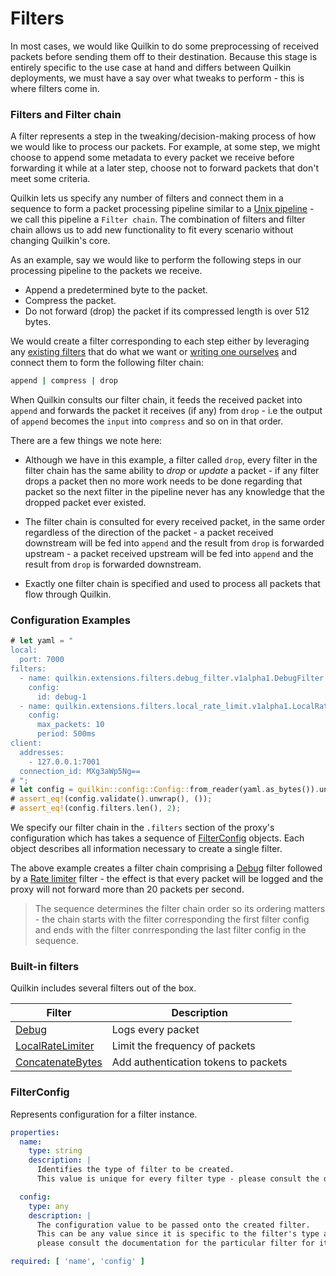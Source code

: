 # Filters

In most cases, we would like Quilkin to do some preprocessing of received packets before sending them off to their destination. Because this stage is entirely specific to the use case at hand and differs between Quilkin deployments, we must have a say over what tweaks to perform - this is where filters come in.

### Filters and Filter chain
A filter represents a step in the tweaking/decision-making process of how we would like to process our packets. For example, at some step, we might choose to append some metadata to every packet we receive before forwarding it while at a later step, choose not to forward packets that don't meet some criteria.

Quilkin lets us specify any number of filters and connect them in a sequence to form a packet processing pipeline similar to a <a href="https://en.wikipedia.org/wiki/Pipeline_(Unix)" target="_blank">Unix pipeline</a> - we call this pipeline a `Filter chain`. The combination of filters and filter chain allows us to add new functionality to fit every scenario without changing Quilkin's core.

As an example, say we would like to perform the following steps in our processing pipeline to the packets we receive.

* Append a predetermined byte to the packet.
* Compress the packet.
* Do not forward (drop) the packet if its compressed length is over 512 bytes.

We would create a filter corresponding to each step either by leveraging any [existing filters](#built-in-filters) that do what we want or [writing one ourselves](#writing-filters) and connect them to form the following filter chain:

```bash
append | compress | drop
```

When Quilkin consults our filter chain, it feeds the received packet into `append` and forwards the packet it receives (if any) from `drop` - i.e the output of `append` becomes the `input` into `compress` and so on in that order.

There are a few things we note here:

* Although we have in this example, a filter called `drop`, every filter in the filter chain has the same ability to *drop* or *update* a packet - if any filter drops a packet then no more work needs to be done regarding that packet so the next filter in the pipeline never has any knowledge that the dropped packet ever existed.

* The filter chain is consulted for every received packet, in the same order regardless of the direction of the packet - a packet received downstream will be fed into `append` and the result from `drop` is forwarded upstream - a packet received upstream will be fed into `append` and the result from `drop` is forwarded downstream.

* Exactly one filter chain is specified and used to process all packets that flow through Quilkin.

### Configuration Examples ###

```rust
# let yaml = "
local:
  port: 7000
filters:
  - name: quilkin.extensions.filters.debug_filter.v1alpha1.DebugFilter
    config:
      id: debug-1
  - name: quilkin.extensions.filters.local_rate_limit.v1alpha1.LocalRateLimit
    config:
      max_packets: 10
      period: 500ms
client:
  addresses:
    - 127.0.0.1:7001
  connection_id: MXg3aWp5Ng==
# ";
# let config = quilkin::config::Config::from_reader(yaml.as_bytes()).unwrap();
# assert_eq!(config.validate().unwrap(), ());
# assert_eq!(config.filters.len(), 2);
```

We specify our filter chain in the `.filters` section of the proxy's configuration which has takes a sequence of [FilterConfig](#filter-config) objects. Each object describes all information necessary to create a single filter.

The above example creates a filter chain comprising a [Debug](debug.md) filter followed by a [Rate limiter](./local_rate_limit.md) filter - the effect is that every packet will be logged and the proxy will not forward more than 20 packets per second.

> The sequence determines the filter chain order so its ordering matters - the chain starts with the filter corresponding the first filter config and ends with the filter conrresponding the last filter config in the sequence.

### Built-in filters <a name="built-in-filters"></a>
Quilkin includes several filters out of the box.

| Filter                                    | Description                    |
| ----------------------------------------- | ------------------------------ |
| [Debug](debug.md)                | Logs every packet              |
| [LocalRateLimiter](./local_rate_limit.md) | Limit the frequency of packets |
| [ConcatenateBytes](./concatenate_bytes.md) | Add authentication tokens to packets |

### FilterConfig <a name="filter-config"></a>
Represents configuration for a filter instance.

```yaml
properties:
  name:
    type: string
    description: |
      Identifies the type of filter to be created.
      This value is unique for every filter type - please consult the documentation for the particular filter for this value.

  config:
    type: any
    description: |
      The configuration value to be passed onto the created filter.
      This can be any value since it is specific to the filter's type and is validated by the filter implementation.
      please consult the documentation for the particular filter for its schema.

required: [ 'name', 'config' ]
```
